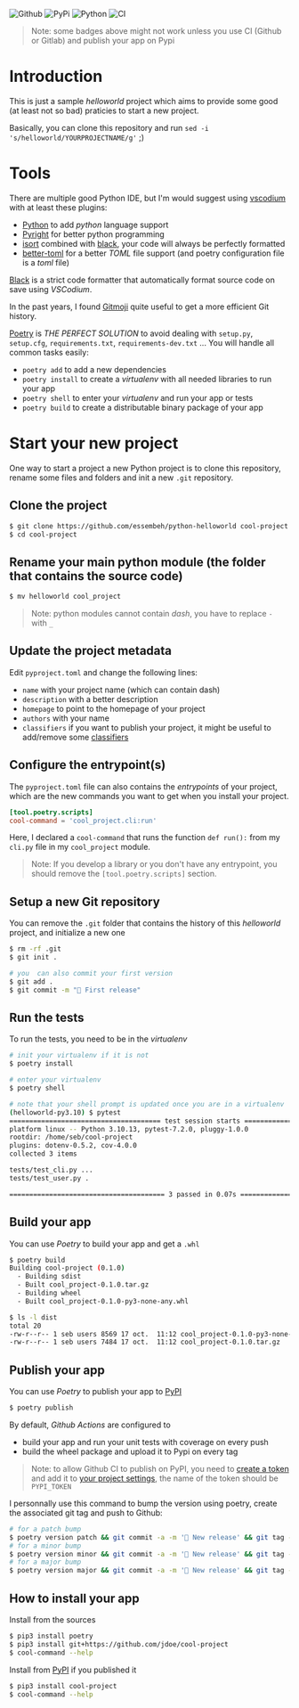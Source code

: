 ![Github](https://img.shields.io/github/tag/essembeh/python-helloworld.svg)
![PyPi](https://img.shields.io/pypi/v/helloworld.svg)
![Python](https://img.shields.io/pypi/pyversions/python-helloworld.svg)
![CI](https://github.com/essembeh/python-helloworld/actions/workflows/poetry.yml/badge.svg)

> Note: some badges above might not work unless you use CI (Github or Gitlab) and publish your app on Pypi

# Introduction

This is just a sample _helloworld_ project which aims to provide some good (at least not so bad) praticies to start a new project.

Basically, you can clone this repository and run `sed -i 's/helloworld/YOURPROJECTNAME/g'` ;)

# Tools

There are multiple good Python IDE, but I'm would suggest using [vscodium](https://vscodium.com/) with at least these plugins:

- [Python](https://open-vsx.org/extension/ms-python/python) to add _python_ language support
- [Pyright](https://open-vsx.org/extension/ms-pyright/pyright) for better python programming
- [isort](https://open-vsx.org/extension/ms-python/isort) combined with [black](https://github.com/psf/black), your code will always be perfectly formatted
- [better-toml](https://open-vsx.org/extension/bungcip/better-toml) for a better _TOML_ file support (and poetry configuration file is a _toml_ file)

[Black](https://pypi.org/project/black/) is a strict code formatter that automatically format source code on save using _VSCodium_.

In the past years, I found [Gitmoji](https://gitmoji.dev/) quite useful to get a more efficient Git history.

[Poetry](https://python-poetry.org) is _THE PERFECT SOLUTION_ to avoid dealing with `setup.py`, `setup.cfg`, `requirements.txt`, `requirements-dev.txt` ... You will handle all common tasks easily:

- `poetry add` to add a new dependencies
- `poetry install` to create a _virtualenv_ with all needed libraries to run your app
- `poetry shell` to enter your _virtualenv_ and run your app or tests
- `poetry build` to create a distributable binary package of your app

# Start your new project

One way to start a project a new Python project is to clone this repository, rename some files and folders and init a new `.git` repository.

## Clone the project

```sh
$ git clone https://github.com/essembeh/python-helloworld cool-project
$ cd cool-project
```

## Rename your main python module (the folder that contains the source code)

```sh
$ mv helloworld cool_project
```

> Note: python modules cannot contain _dash_, you have to replace `-` with `_`

## Update the project metadata

Edit `pyproject.toml` and change the following lines:

- `name` with your project name (which can contain dash)
- `description` with a better description
- `homepage` to point to the homepage of your project
- `authors` with your name
- `classifiers` if you want to publish your project, it might be useful to add/remove some [classifiers](https://pypi.org/classifiers/)

## Configure the entrypoint(s)

The `pyproject.toml` file can also contains the _entrypoints_ of your project, which are the new commands you want to get when you install your project.

```toml
[tool.poetry.scripts]
cool-command = 'cool_project.cli:run'
```

Here, I declared a `cool-command` that runs the function `def run():` from my `cli.py` file in my `cool_project` module.

> Note: If you develop a library or you don't have any entrypoint, you should remove the `[tool.poetry.scripts]` section.

## Setup a new Git repository

You can remove the `.git` folder that contains the history of this _helloworld_ project, and initialize a new one

```sh
$ rm -rf .git
$ git init .

# you  can also commit your first version
$ git add .
$ git commit -m "🚀 First release"
```

## Run the tests

To run the tests, you need to be in the _virtualenv_

```sh
# init your virtualenv if it is not
$ poetry install

# enter your virtualenv
$ poetry shell

# note that your shell prompt is updated once you are in a virtualenv
(helloworld-py3.10) $ pytest
====================================== test session starts ======================================
platform linux -- Python 3.10.13, pytest-7.2.0, pluggy-1.0.0
rootdir: /home/seb/cool-project
plugins: dotenv-0.5.2, cov-4.0.0
collected 3 items

tests/test_cli.py ...                                                                     [ 66%]
tests/test_user.py .                                                                      [100%]

======================================= 3 passed in 0.07s =======================================
```

## Build your app

You can use _Poetry_ to build your app and get a `.whl`

```sh
$ poetry build
Building cool-project (0.1.0)
  - Building sdist
  - Built cool_project-0.1.0.tar.gz
  - Building wheel
  - Built cool_project-0.1.0-py3-none-any.whl

$ ls -l dist
total 20
-rw-r--r-- 1 seb users 8569 17 oct.  11:12 cool_project-0.1.0-py3-none-any.whl
-rw-r--r-- 1 seb users 7484 17 oct.  11:12 cool_project-0.1.0.tar.gz
```

## Publish your app

You can use _Poetry_ to publish your app to [PyPI](https://pypi.org)

```sh
$ poetry publish
```

By default, _Github Actions_ are configured to

- build your app and run your unit tests with coverage on every push
- build the wheel package and upload it to Pypi on every tag

> Note: to allow Github CI to publish on PyPI, you need to [create a token](https://pypi.org/manage/account/token/) and add it to [your project settings](https://github.com/essembeh/python-helloworld/settings/secrets/actions), the name of the token should be `PYPI_TOKEN`

I personnally use this command to bump the version using poetry, create the associated git tag and push to Github:

```sh
# for a patch bump
$ poetry version patch && git commit -a -m '🔖 New release' && git tag -f $(poetry version -s) && git push --tags
# for a minor bump
$ poetry version minor && git commit -a -m '🔖 New release' && git tag -f $(poetry version -s) && git push --tags
# for a major bump
$ poetry version major && git commit -a -m '🔖 New release' && git tag -f $(poetry version -s) && git push --tags
```

## How to install your app

Install from the sources

```sh
$ pip3 install poetry
$ pip3 install git+https://github.com/jdoe/cool-project
$ cool-command --help
```

Install from [PyPI](https://pypi.org/) if you published it

```sh
$ pip3 install cool-project
$ cool-command --help
```
